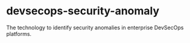 # devsecops-security-anomaly
The technology to identify security anomalies in enterprise DevSecOps platforms.
